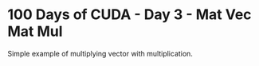# 100 Days of CUDA - Day 3 - Mat Vec Mat Mul
Simple example of multiplying vector with multiplication.

